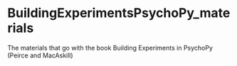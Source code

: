 # BuildingExperimentsPsychoPy_materials
The materials that go with the book Building Experiments in PsychoPy (Peirce and MacAskill)
